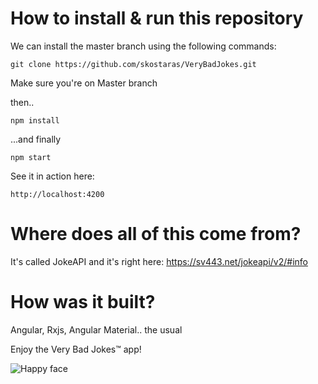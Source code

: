 # How to install & run this repository

We can install the master branch using the following commands:

    git clone https://github.com/skostaras/VeryBadJokes.git
    
Make sure you're on Master branch

then..

    npm install

...and finally

    npm start

See it in action here:

    http://localhost:4200


# Where does all of this come from?

It's called JokeAPI and it's right here:
https://sv443.net/jokeapi/v2/#info

# How was it built?

Angular, Rxjs, Angular Material.. the usual


Enjoy the Very Bad Jokes&trade; app! 

![Happy face](https://livingprettyhappy.com/wp-content/uploads/2020/10/Girl-Laughing--e1603731896100-750x438.jpeg)

